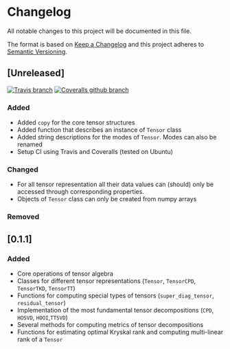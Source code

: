 # Changelog
All notable changes to this project will be documented in this file.

The format is based on [Keep a Changelog](http://keepachangelog.com/en/1.0.0/)
and this project adheres to [Semantic Versioning](http://semver.org/spec/v2.0.0.html).

## [Unreleased]
[![Travis branch](https://img.shields.io/travis/hottbox/hottbox/develop.svg)](https://img.shields.io/travis/hottbox/hottbox/develop.svg)
[![Coveralls github branch](https://img.shields.io/coveralls/github/hottbox/hottbox/develop.svg)](https://img.shields.io/coveralls/github/hottbox/hottbox/develop.svg)


### Added

- Added `copy` for the core tensor structures
- Added function that describes an instance of `Tensor` class
- Added string descriptions for the modes of `Tensor`. Modes can also
be renamed
- Setup CI using Travis and Coveralls (tested on Ubuntu)



### Changed

- For all tensor representation all their data values can (should) only be accessed through corresponding properties.
- Objects of `Tensor` class can only be created from numpy arrays


### Removed



## [0.1.1]

### Added

- Core operations of tensor algebra
- Classes for different tensor representations (`Tensor`, `TensorCPD`, `TensorTKD`, `TensorTT`)
- Functions for computing special types of tensors (`super_diag_tensor`, `residual_tensor`)
- Implementation of the most fundamental tensor decompositions (`CPD`, `HOSVD`, `HOOI`,`TTSVD`)
- Several methods for computing metrics of tensor decompositions
- Functions for estimating optimal Kryskal rank and computing multi-linear rank of a `Tensor`
